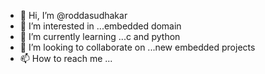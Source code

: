 - 👋 Hi, I’m @roddasudhakar
- 👀 I’m interested in ...embedded domain
- 🌱 I’m currently learning ...c and python
- 💞️ I’m looking to collaborate on ...new embedded projects
- 📫 How to reach me ...

<!---
roddasudhakar/roddasudhakar is a ✨ special ✨ repository because its `README.md` (this file) appears on your GitHub profile.
You can click the Preview link to take a look at your changes.
--->
